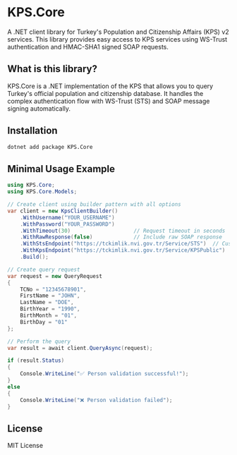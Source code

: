 # KPS.Core

A .NET client library for Turkey's Population and Citizenship Affairs (KPS) v2 services. This library provides easy access to KPS services using WS-Trust authentication and HMAC-SHA1 signed SOAP requests.

## What is this library?

KPS.Core is a .NET implementation of the KPS that allows you to query Turkey's official population and citizenship database. It handles the complex authentication flow with WS-Trust (STS) and SOAP message signing automatically.

## Installation

```bash
dotnet add package KPS.Core
```

## Minimal Usage Example

```csharp
using KPS.Core;
using KPS.Core.Models;

// Create client using builder pattern with all options
var client = new KpsClientBuilder()
    .WithUsername("YOUR_USERNAME")
    .WithPassword("YOUR_PASSWORD")
    .WithTimeout(30)                    // Request timeout in seconds
    .WithRawResponse(false)             // Include raw SOAP response
    .WithStsEndpoint("https://tckimlik.nvi.gov.tr/Service/STS")  // Custom STS endpoint
    .WithKpsEndpoint("https://tckimlik.nvi.gov.tr/Service/KPSPublic")  // Custom KPS endpoint
    .Build();

// Create query request
var request = new QueryRequest
{
    TCNo = "12345678901",
    FirstName = "JOHN",
    LastName = "DOE",
    BirthYear = "1990",
    BirthMonth = "01",
    BirthDay = "01"
};

// Perform the query
var result = await client.QueryAsync(request);

if (result.Status)
{
    Console.WriteLine("✅ Person validation successful!");
}
else
{
    Console.WriteLine("❌ Person validation failed");
}
```

## License

MIT License